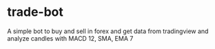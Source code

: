 # trade-bot
A simple bot to buy and sell in forex and get data from tradingview and analyze candles with MACD 12, SMA, EMA 7  
